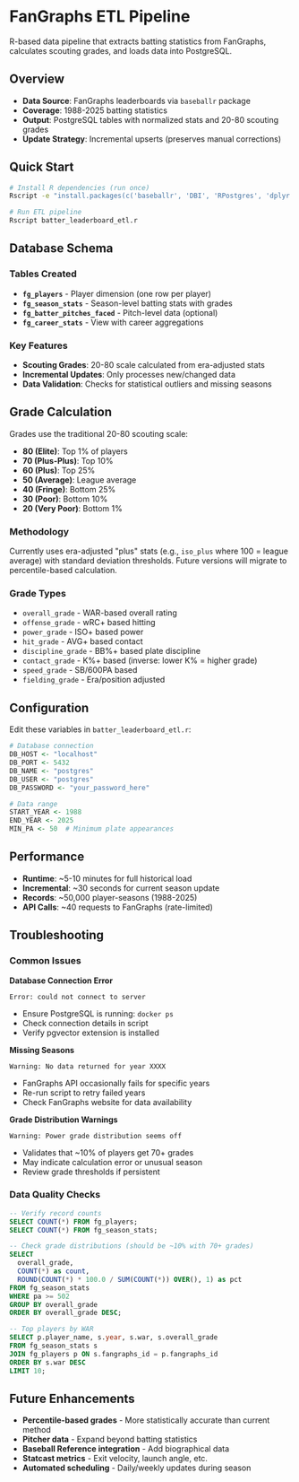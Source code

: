 # FanGraphs ETL Pipeline

R-based data pipeline that extracts batting statistics from FanGraphs, calculates scouting grades, and loads data into PostgreSQL.

## Overview

- **Data Source**: FanGraphs leaderboards via `baseballr` package
- **Coverage**: 1988-2025 batting statistics
- **Output**: PostgreSQL tables with normalized stats and 20-80 scouting grades
- **Update Strategy**: Incremental upserts (preserves manual corrections)

## Quick Start

```bash
# Install R dependencies (run once)
Rscript -e "install.packages(c('baseballr', 'DBI', 'RPostgres', 'dplyr'))"

# Run ETL pipeline
Rscript batter_leaderboard_etl.r
```

## Database Schema

### Tables Created
- **`fg_players`** - Player dimension (one row per player)
- **`fg_season_stats`** - Season-level batting stats with grades
- **`fg_batter_pitches_faced`** - Pitch-level data (optional)
- **`fg_career_stats`** - View with career aggregations

### Key Features
- **Scouting Grades**: 20-80 scale calculated from era-adjusted stats
- **Incremental Updates**: Only processes new/changed data
- **Data Validation**: Checks for statistical outliers and missing seasons

## Grade Calculation

Grades use the traditional 20-80 scouting scale:
- **80 (Elite)**: Top 1% of players
- **70 (Plus-Plus)**: Top 10% 
- **60 (Plus)**: Top 25%
- **50 (Average)**: League average
- **40 (Fringe)**: Bottom 25%
- **30 (Poor)**: Bottom 10%
- **20 (Very Poor)**: Bottom 1%

### Methodology
Currently uses era-adjusted "plus" stats (e.g., `iso_plus` where 100 = league average) with standard deviation thresholds. Future versions will migrate to percentile-based calculation.

### Grade Types
- `overall_grade` - WAR-based overall rating
- `offense_grade` - wRC+ based hitting
- `power_grade` - ISO+ based power
- `hit_grade` - AVG+ based contact
- `discipline_grade` - BB%+ based plate discipline
- `contact_grade` - K%+ based (inverse: lower K% = higher grade)
- `speed_grade` - SB/600PA based
- `fielding_grade` - Era/position adjusted

## Configuration

Edit these variables in `batter_leaderboard_etl.r`:

```r
# Database connection
DB_HOST <- "localhost"
DB_PORT <- 5432
DB_NAME <- "postgres"
DB_USER <- "postgres"
DB_PASSWORD <- "your_password_here"

# Data range
START_YEAR <- 1988
END_YEAR <- 2025
MIN_PA <- 50  # Minimum plate appearances
```

## Performance

- **Runtime**: ~5-10 minutes for full historical load
- **Incremental**: ~30 seconds for current season update
- **Records**: ~50,000 player-seasons (1988-2025)
- **API Calls**: ~40 requests to FanGraphs (rate-limited)

## Troubleshooting

### Common Issues

**Database Connection Error**
```
Error: could not connect to server
```
- Ensure PostgreSQL is running: `docker ps`
- Check connection details in script
- Verify pgvector extension is installed

**Missing Seasons**
```
Warning: No data returned for year XXXX
```
- FanGraphs API occasionally fails for specific years
- Re-run script to retry failed years
- Check FanGraphs website for data availability

**Grade Distribution Warnings**
```
Warning: Power grade distribution seems off
```
- Validates that ~10% of players get 70+ grades
- May indicate calculation error or unusual season
- Review grade thresholds if persistent

### Data Quality Checks

```sql
-- Verify record counts
SELECT COUNT(*) FROM fg_players;
SELECT COUNT(*) FROM fg_season_stats;

-- Check grade distributions (should be ~10% with 70+ grades)
SELECT 
  overall_grade,
  COUNT(*) as count,
  ROUND(COUNT(*) * 100.0 / SUM(COUNT(*)) OVER(), 1) as pct
FROM fg_season_stats 
WHERE pa >= 502 
GROUP BY overall_grade 
ORDER BY overall_grade DESC;

-- Top players by WAR
SELECT p.player_name, s.year, s.war, s.overall_grade
FROM fg_season_stats s
JOIN fg_players p ON s.fangraphs_id = p.fangraphs_id
ORDER BY s.war DESC
LIMIT 10;
```

## Future Enhancements

- **Percentile-based grades** - More statistically accurate than current method
- **Pitcher data** - Expand beyond batting statistics  
- **Baseball Reference integration** - Add biographical data
- **Statcast metrics** - Exit velocity, launch angle, etc.
- **Automated scheduling** - Daily/weekly updates during season